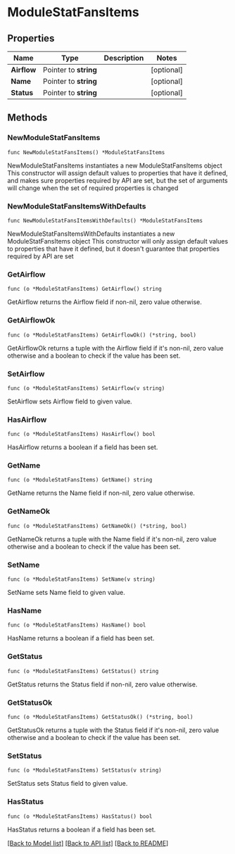 # ModuleStatFansItems

## Properties

Name | Type | Description | Notes
------------ | ------------- | ------------- | -------------
**Airflow** | Pointer to **string** |  | [optional] 
**Name** | Pointer to **string** |  | [optional] 
**Status** | Pointer to **string** |  | [optional] 

## Methods

### NewModuleStatFansItems

`func NewModuleStatFansItems() *ModuleStatFansItems`

NewModuleStatFansItems instantiates a new ModuleStatFansItems object
This constructor will assign default values to properties that have it defined,
and makes sure properties required by API are set, but the set of arguments
will change when the set of required properties is changed

### NewModuleStatFansItemsWithDefaults

`func NewModuleStatFansItemsWithDefaults() *ModuleStatFansItems`

NewModuleStatFansItemsWithDefaults instantiates a new ModuleStatFansItems object
This constructor will only assign default values to properties that have it defined,
but it doesn't guarantee that properties required by API are set

### GetAirflow

`func (o *ModuleStatFansItems) GetAirflow() string`

GetAirflow returns the Airflow field if non-nil, zero value otherwise.

### GetAirflowOk

`func (o *ModuleStatFansItems) GetAirflowOk() (*string, bool)`

GetAirflowOk returns a tuple with the Airflow field if it's non-nil, zero value otherwise
and a boolean to check if the value has been set.

### SetAirflow

`func (o *ModuleStatFansItems) SetAirflow(v string)`

SetAirflow sets Airflow field to given value.

### HasAirflow

`func (o *ModuleStatFansItems) HasAirflow() bool`

HasAirflow returns a boolean if a field has been set.

### GetName

`func (o *ModuleStatFansItems) GetName() string`

GetName returns the Name field if non-nil, zero value otherwise.

### GetNameOk

`func (o *ModuleStatFansItems) GetNameOk() (*string, bool)`

GetNameOk returns a tuple with the Name field if it's non-nil, zero value otherwise
and a boolean to check if the value has been set.

### SetName

`func (o *ModuleStatFansItems) SetName(v string)`

SetName sets Name field to given value.

### HasName

`func (o *ModuleStatFansItems) HasName() bool`

HasName returns a boolean if a field has been set.

### GetStatus

`func (o *ModuleStatFansItems) GetStatus() string`

GetStatus returns the Status field if non-nil, zero value otherwise.

### GetStatusOk

`func (o *ModuleStatFansItems) GetStatusOk() (*string, bool)`

GetStatusOk returns a tuple with the Status field if it's non-nil, zero value otherwise
and a boolean to check if the value has been set.

### SetStatus

`func (o *ModuleStatFansItems) SetStatus(v string)`

SetStatus sets Status field to given value.

### HasStatus

`func (o *ModuleStatFansItems) HasStatus() bool`

HasStatus returns a boolean if a field has been set.


[[Back to Model list]](../README.md#documentation-for-models) [[Back to API list]](../README.md#documentation-for-api-endpoints) [[Back to README]](../README.md)


